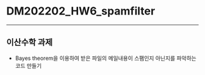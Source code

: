 # DM202202_HW6_spamfilter
------
## 이산수학 과제
- Bayes theorem을 이용하여 받은 파일의 메일내용이 스팸인지 아닌지를 파악하는 코드 만들기
